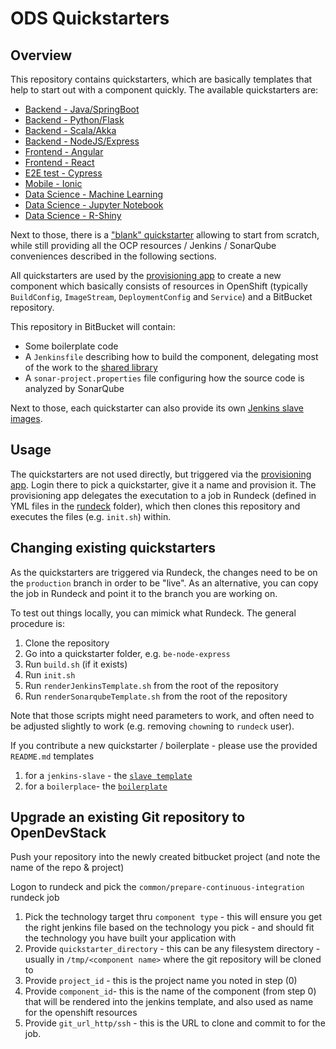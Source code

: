 # ODS Quickstarters

## Overview

This repository contains quickstarters, which are basically templates that help to start out with a component quickly. The available quickstarters are:

- [Backend - Java/SpringBoot](https://github.com/opendevstack/ods-project-quickstarters/blob/master/boilerplates/be-springboot/README.md)
- [Backend - Python/Flask](https://github.com/opendevstack/ods-project-quickstarters/blob/master/boilerplates/be-python-flask/README.md)
- [Backend - Scala/Akka](https://github.com/opendevstack/ods-project-quickstarters/blob/master/boilerplates/be-scala-akka/README.md)
- [Backend - NodeJS/Express](https://github.com/opendevstack/ods-project-quickstarters/blob/master/boilerplates/be-node-express/README.md)
- [Frontend - Angular](https://github.com/opendevstack/ods-project-quickstarters/blob/master/boilerplates/fe-angular/README.md)
- [Frontend - React](https://github.com/opendevstack/ods-project-quickstarters/blob/master/boilerplates/fe-react/README.md)
- [E2E test - Cypress](https://github.com/opendevstack/ods-project-quickstarters/blob/master/boilerplates/e2e-cypress/README.md)
- [Mobile - Ionic](https://github.com/opendevstack/ods-project-quickstarters/blob/master/boilerplates/fe-ionic/README.md)
- [Data Science - Machine Learning](https://github.com/opendevstack/ods-project-quickstarters/blob/master/boilerplates/ds-ml-service/README.md)
- [Data Science - Jupyter Notebook](https://github.com/opendevstack/ods-project-quickstarters/blob/master/boilerplates/jupyter-notebook/README.md)
- [Data Science - R-Shiny](https://github.com/opendevstack/ods-project-quickstarters/blob/master/boilerplates/rshiny/README.md)

Next to those, there is a ["blank" quickstarter](https://github.com/opendevstack/ods-project-quickstarters/blob/master/boilerplates/be-docker-plain/README.md) allowing to start from scratch, while still providing all the OCP resources / Jenkins / SonarQube conveniences described in the following sections.

All quickstarters are used by the [provisioning app](https://github.com/opendevstack/ods-provisioning-app) to create a new component which basically consists of resources in OpenShift (typically `BuildConfig`, `ImageStream`, `DeploymentConfig` and `Service`) and a BitBucket repository.

This repository in BitBucket will contain:

- Some boilerplate code
- A `Jenkinsfile` describing how to build the component, delegating most of the work to the [shared library](https://github.com/opendevstack/ods-jenkins-shared-library)
- A `sonar-project.properties` file configuring how the source code is analyzed by SonarQube

Next to those, each quickstarter can also provide its own [Jenkins slave images](https://github.com/opendevstack/ods-project-quickstarters/tree/master/jenkins-slaves).


## Usage

The quickstarters are not used directly, but triggered via the [provisioning app](https://github.com/opendevstack/ods-provisioning-app). Login there to pick
a quickstarter, give it a name and provision it. The provisioning app delegates the executation to a
job in Rundeck (defined in YML files in the [rundeck](rundeck) folder), which then clones this repository and executes the files (e.g. `init.sh`) within.


## Changing existing quickstarters

As the quickstarters are triggered via Rundeck, the changes need to be on the `production` branch in order to be "live". As an alternative, you can copy the job in Rundeck and point it to the branch you
are working on.

To test out things locally, you can mimick what Rundeck. The general procedure is:

1. Clone the repository
2. Go into a quickstarter folder, e.g. `be-node-express`
3. Run `build.sh` (if it exists)
4. Run `init.sh`
5. Run `renderJenkinsTemplate.sh` from the root of the repository
6. Run `renderSonarqubeTemplate.sh` from the root of the repository

Note that those scripts might need parameters to work, and often need to be adjusted slightly to work (e.g. removing `chown`ing to `rundeck` user).

If you contribute a new quickstarter / boilerplate - please use the provided `README.md` templates
1. for a `jenkins-slave` - the [`slave template`](__JENKINS_SLAVE_TEMPLATE_README.md)
1. for a `boilerplace`- the [`boilerplate`](QS_BOILERPLATE_TEMPLATE_README.md)

## Upgrade an existing Git repository to OpenDevStack

Push your repository into the newly created bitbucket project (and note the name of the repo & project)

Logon to rundeck and pick the `common/prepare-continuous-integration` rundeck job

1. Pick the technology target thru `component type` - this will ensure you get the right jenkins file based on the technology you pick - and should fit the technology you have built your application with
2. Provide `quickstarter_directory` - this can be any filesystem directory - usually in `/tmp/<component name>` where the git repository will be cloned to 
3. Provide `project_id` - this is the project name you noted in step (0)
4. Provide `component_id`- this is the name of the component (from step 0) that will be rendered into the jenkins template, and also used as name for the openshift resources
5. Provide `git_url_http/ssh` - this is the URL to clone and commit to for the job.
